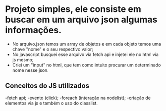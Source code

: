 # Projeto simples, ele consiste em buscar em um arquivo json algumas informações.

- No arquivo.json temos um array de objetos e em cada objeto temos uma chave "nome" e o seu respectivo valor;
- No javascript busquei esse arquivo via fetch api e injetei ele no html via js mesmo;
- Criei um "input" no html, que tem como intuito procurar um determinado nome nesse json.

## Conceitos do JS utilizados

-fetch api;
-evento (click);
-foreach (interação na nodelist);
-criação de elementos via js e também o uso do classlist.
